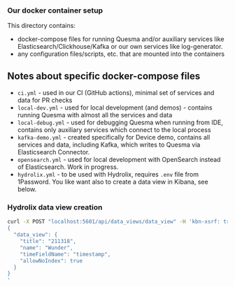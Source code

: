 ### Our docker container setup

This directory contains:
* docker-compose files for running Quesma and/or auxiliary services like Elasticsearch/Clickhouse/Kafka 
or our own services like log-generator.
* any configuration files/scripts, etc. that are mounted into the containers 

## Notes about specific docker-compose files

* `ci.yml` - used in our CI (GitHub actions), minimal set of services and data for PR checks
* `local-dev.yml` - used for local development (and demos) - contains running Quesma with almost all the services and data
* `local-debug.yml` - used for debugging Quesma when running from IDE, contains only auxiliary services which connect to the local process
* `kafka-demo.yml` - created specifically for Device demo, contains all services and data, including Kafka, which writes to Quesma via Elasticsearch Connector.
* `opensearch.yml` - used for local development with OpenSearch instead of Elasticsearch. Work in progress.
* `hydrolix.yml` - to be used with Hydrolix, requires `.env` file from 1Password. You like want also to create a data view in Kibana, see below.

### Hydrolix data view creation
```bash
curl -X POST "localhost:5601/api/data_views/data_view" -H 'kbn-xsrf: true' -H 'Content-Type: application/json' -d'
{
  "data_view": {
    "title": "211318",
    "name": "Wunder",
    "timeFieldName": "timestamp",
    "allowNoIndex": true
  }
}
'
```